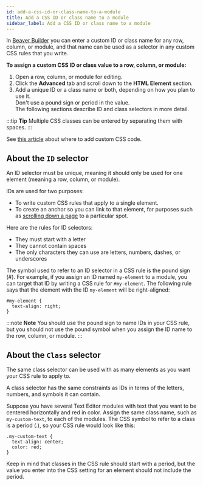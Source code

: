 ```yaml
---
id: add-a-css-id-or-class-name-to-a-module
title: Add a CSS ID or class name to a module
sidebar_label: Add a CSS ID or class name to a module
---
```


In [Beaver Builder](https://wpbeaverbuilder.com) you can enter a custom ID or
class name for any row, column, or module, and that name can be used as a
selector in any custom CSS rules that you write.

**To assign a custom CSS ID or class value to a row, column, or module:**

  1. Open a row, column, or module for editing.
  2. Click the **Advanced** tab and scroll down to the **HTML Element** section.
  3. Add a unique ID or a class name or both, depending on how you plan to use it.  
  Don't use a pound sign or period in the value.  
  The following sections describe ID and class selectors in more detail.  

  :::tip **Tip**
  Multiple CSS classes can be entered by separating them with spaces.
  :::

See [this article](/beaver-builder/styles/code/custom-css.md) about where to add custom CSS code.

## About the `ID` selector

An ID selector must be unique, meaning it should only be used for one element
(meaning a row, column, or module).

IDs are used for two purposes:

  * To write custom CSS rules that apply to a single element.
  * To create an anchor so you can link to that element, for purposes such as [scrolling down a page](/beaver-builder/advanced-builder-techniques/smooth-scrolling-links.md) to a particular spot. 

Here are the rules for ID selectors:

  * They must start with a letter
  * They cannot contain spaces
  * The only characters they can use are letters, numbers, dashes, or underscores

The symbol used to refer to an ID selector in a CSS rule is the pound sign
(#). For example, if you assign an ID named `my-element` to a module, you can
target that ID by writing a CSS rule for `#my-element`. The following rule
says that the element with the ID `my-element` will be right-aligned:

```markup
#my-element {
  text-align: right;
}
```

:::note **Note**
You should use the pound sign to name IDs in your CSS rule, but you
should not use the pound symbol when you assign the ID name to the row,
column, or module.
:::

##  About the `Class` selector

The same class selector can be used with as many elements as you want your CSS
rule to apply to.

A class selector has the same constraints as IDs in terms of the letters,
numbers, and symbols it can contain.

Suppose you have several Text Editor modules with text that you want to be
centered horizontally and red in color. Assign the same class name, such as
`my-custom-text`, to each of the modules. The CSS symbol to refer to a class
is a period (.), so your CSS rule would look like this:

```markup
.my-custom-text {
  text-align: center;
  color: red;
}
```

Keep in mind that classes in the CSS rule should start with a period, but the
value you enter into the CSS setting for an element should not include the
period.
